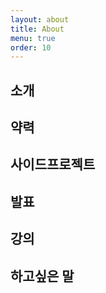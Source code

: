 ```yaml
---
layout: about
title: About
menu: true
order: 10
---
```


## 소개


## 약력


## 사이드프로젝트


## 발표


## 강의


## 하고싶은 말

